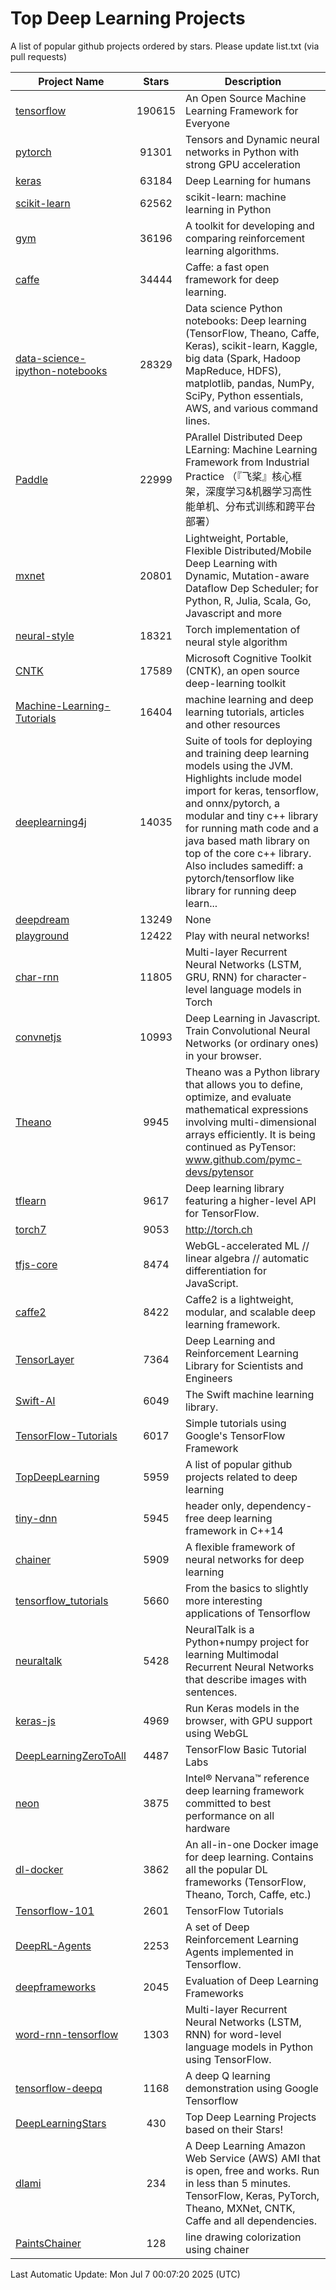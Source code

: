 # Top Deep Learning Projects
A list of popular github projects ordered by stars.
Please update list.txt (via pull requests)

|Project Name| Stars | Description |
| ---------- |:-----:| ----------- |
| [tensorflow](https://github.com/tensorflow/tensorflow) | 190615 | An Open Source Machine Learning Framework for Everyone |
| [pytorch](https://github.com/pytorch/pytorch) | 91301 | Tensors and Dynamic neural networks in Python with strong GPU acceleration |
| [keras](https://github.com/keras-team/keras) | 63184 | Deep Learning for humans |
| [scikit-learn](https://github.com/scikit-learn/scikit-learn) | 62562 | scikit-learn: machine learning in Python |
| [gym](https://github.com/openai/gym) | 36196 | A toolkit for developing and comparing reinforcement learning algorithms. |
| [caffe](https://github.com/BVLC/caffe) | 34444 | Caffe: a fast open framework for deep learning. |
| [data-science-ipython-notebooks](https://github.com/donnemartin/data-science-ipython-notebooks) | 28329 | Data science Python notebooks: Deep learning (TensorFlow, Theano, Caffe, Keras), scikit-learn, Kaggle, big data (Spark, Hadoop MapReduce, HDFS), matplotlib, pandas, NumPy, SciPy, Python essentials, AWS, and various command lines. |
| [Paddle](https://github.com/PaddlePaddle/Paddle) | 22999 | PArallel Distributed Deep LEarning: Machine Learning Framework from Industrial Practice （『飞桨』核心框架，深度学习&机器学习高性能单机、分布式训练和跨平台部署） |
| [mxnet](https://github.com/apache/mxnet) | 20801 | Lightweight, Portable, Flexible Distributed/Mobile Deep Learning with Dynamic, Mutation-aware Dataflow Dep Scheduler; for Python, R, Julia, Scala, Go, Javascript and more |
| [neural-style](https://github.com/jcjohnson/neural-style) | 18321 | Torch implementation of neural style algorithm |
| [CNTK](https://github.com/microsoft/CNTK) | 17589 | Microsoft Cognitive Toolkit (CNTK), an open source deep-learning toolkit |
| [Machine-Learning-Tutorials](https://github.com/ujjwalkarn/Machine-Learning-Tutorials) | 16404 | machine learning and deep learning tutorials, articles and other resources  |
| [deeplearning4j](https://github.com/deeplearning4j/deeplearning4j) | 14035 | Suite of tools for deploying and training deep learning models using the JVM. Highlights include model import for keras, tensorflow, and onnx/pytorch, a modular and tiny c++ library for running math code and a java based math library on top of the core c++ library. Also includes samediff: a pytorch/tensorflow like library for running deep learn... |
| [deepdream](https://github.com/google/deepdream) | 13249 | None |
| [playground](https://github.com/tensorflow/playground) | 12422 | Play with neural networks! |
| [char-rnn](https://github.com/karpathy/char-rnn) | 11805 | Multi-layer Recurrent Neural Networks (LSTM, GRU, RNN) for character-level language models in Torch |
| [convnetjs](https://github.com/karpathy/convnetjs) | 10993 | Deep Learning in Javascript. Train Convolutional Neural Networks (or ordinary ones) in your browser. |
| [Theano](https://github.com/Theano/Theano) | 9945 | Theano was a Python library that allows you to define, optimize, and evaluate mathematical expressions involving multi-dimensional arrays efficiently. It is being continued as PyTensor: www.github.com/pymc-devs/pytensor |
| [tflearn](https://github.com/tflearn/tflearn) | 9617 | Deep learning library featuring a higher-level API for TensorFlow. |
| [torch7](https://github.com/torch/torch7) | 9053 | http://torch.ch |
| [tfjs-core](https://github.com/tensorflow/tfjs-core) | 8474 | WebGL-accelerated ML // linear algebra // automatic differentiation for JavaScript. |
| [caffe2](https://github.com/facebookarchive/caffe2) | 8422 | Caffe2 is a lightweight, modular, and scalable deep learning framework. |
| [TensorLayer](https://github.com/tensorlayer/TensorLayer) | 7364 | Deep Learning and Reinforcement Learning Library for Scientists and Engineers  |
| [Swift-AI](https://github.com/Swift-AI/Swift-AI) | 6049 | The Swift machine learning library. |
| [TensorFlow-Tutorials](https://github.com/nlintz/TensorFlow-Tutorials) | 6017 | Simple tutorials using Google's TensorFlow Framework |
| [TopDeepLearning](https://github.com/aymericdamien/TopDeepLearning) | 5959 | A list of popular github projects related to deep learning |
| [tiny-dnn](https://github.com/tiny-dnn/tiny-dnn) | 5945 | header only, dependency-free deep learning framework in C++14 |
| [chainer](https://github.com/chainer/chainer) | 5909 | A flexible framework of neural networks for deep learning |
| [tensorflow_tutorials](https://github.com/pkmital/tensorflow_tutorials) | 5660 | From the basics to slightly more interesting applications of Tensorflow |
| [neuraltalk](https://github.com/karpathy/neuraltalk) | 5428 | NeuralTalk is a Python+numpy project for learning Multimodal Recurrent Neural Networks that describe images with sentences. |
| [keras-js](https://github.com/transcranial/keras-js) | 4969 | Run Keras models in the browser, with GPU support using WebGL |
| [DeepLearningZeroToAll](https://github.com/hunkim/DeepLearningZeroToAll) | 4487 | TensorFlow Basic Tutorial Labs |
| [neon](https://github.com/NervanaSystems/neon) | 3875 | Intel® Nervana™ reference deep learning framework committed to best performance on all hardware |
| [dl-docker](https://github.com/floydhub/dl-docker) | 3862 | An all-in-one Docker image for deep learning. Contains all the popular DL frameworks (TensorFlow, Theano, Torch, Caffe, etc.) |
| [Tensorflow-101](https://github.com/sjchoi86/Tensorflow-101) | 2601 | TensorFlow Tutorials |
| [DeepRL-Agents](https://github.com/awjuliani/DeepRL-Agents) | 2253 | A set of Deep Reinforcement Learning Agents implemented in Tensorflow. |
| [deepframeworks](https://github.com/zer0n/deepframeworks) | 2045 | Evaluation of Deep Learning Frameworks |
| [word-rnn-tensorflow](https://github.com/hunkim/word-rnn-tensorflow) | 1303 | Multi-layer Recurrent Neural Networks (LSTM, RNN) for word-level language models in Python using TensorFlow. |
| [tensorflow-deepq](https://github.com/siemanko/tensorflow-deepq) | 1168 | A deep Q learning demonstration using Google Tensorflow |
| [DeepLearningStars](https://github.com/hunkim/DeepLearningStars) | 430 | Top Deep Learning Projects based on their Stars! |
| [dlami](https://github.com/ritchieng/dlami) | 234 | A Deep Learning Amazon Web Service (AWS) AMI that is open, free and works. Run in less than 5 minutes. TensorFlow, Keras, PyTorch, Theano, MXNet, CNTK, Caffe and all dependencies. |
| [PaintsChainer](https://github.com/taizan/PaintsChainer) | 128 | line drawing colorization using chainer |

Last Automatic Update: Mon Jul  7 00:07:20 2025 (UTC)
